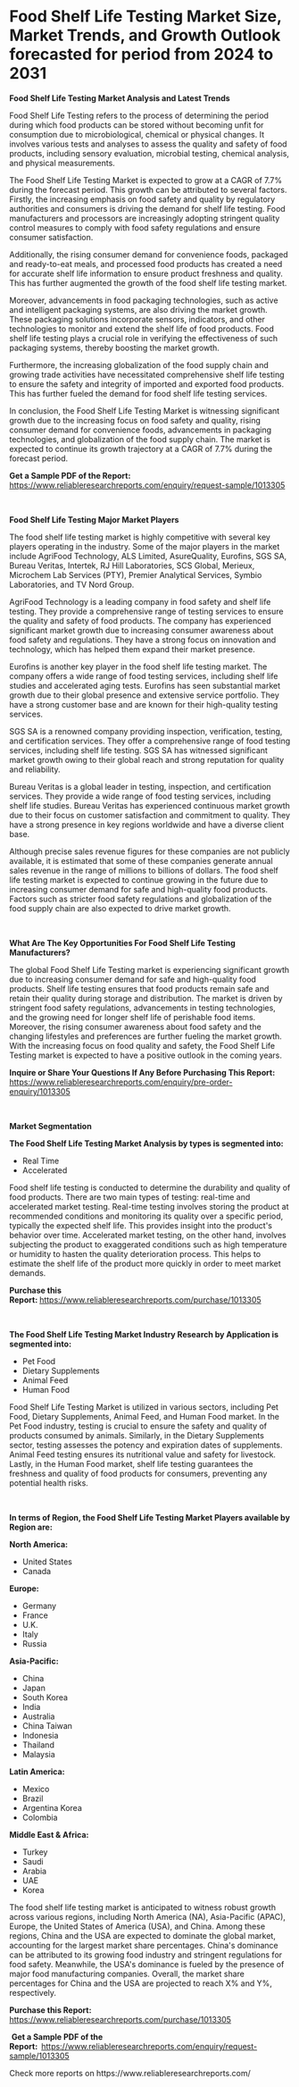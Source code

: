 <p><h1>Food Shelf Life Testing Market Size, Market Trends, and Growth Outlook forecasted for period from 2024 to 2031</h1></p><p><strong>Food Shelf Life Testing Market Analysis and Latest Trends</strong></p>
<p><p>Food Shelf Life Testing refers to the process of determining the period during which food products can be stored without becoming unfit for consumption due to microbiological, chemical or physical changes. It involves various tests and analyses to assess the quality and safety of food products, including sensory evaluation, microbial testing, chemical analysis, and physical measurements.</p><p>The Food Shelf Life Testing Market is expected to grow at a CAGR of 7.7% during the forecast period. This growth can be attributed to several factors. Firstly, the increasing emphasis on food safety and quality by regulatory authorities and consumers is driving the demand for shelf life testing. Food manufacturers and processors are increasingly adopting stringent quality control measures to comply with food safety regulations and ensure consumer satisfaction. </p><p>Additionally, the rising consumer demand for convenience foods, packaged and ready-to-eat meals, and processed food products has created a need for accurate shelf life information to ensure product freshness and quality. This has further augmented the growth of the food shelf life testing market.</p><p>Moreover, advancements in food packaging technologies, such as active and intelligent packaging systems, are also driving the market growth. These packaging solutions incorporate sensors, indicators, and other technologies to monitor and extend the shelf life of food products. Food shelf life testing plays a crucial role in verifying the effectiveness of such packaging systems, thereby boosting the market growth.</p><p>Furthermore, the increasing globalization of the food supply chain and growing trade activities have necessitated comprehensive shelf life testing to ensure the safety and integrity of imported and exported food products. This has further fueled the demand for food shelf life testing services.</p><p>In conclusion, the Food Shelf Life Testing Market is witnessing significant growth due to the increasing focus on food safety and quality, rising consumer demand for convenience foods, advancements in packaging technologies, and globalization of the food supply chain. The market is expected to continue its growth trajectory at a CAGR of 7.7% during the forecast period.</p></p>
<p><strong>Get a Sample PDF of the Report:&nbsp;</strong> <a href="https://www.reliableresearchreports.com/enquiry/request-sample/1013305">https://www.reliableresearchreports.com/enquiry/request-sample/1013305</a></p>
<p>&nbsp;</p>
<p><strong>Food Shelf Life Testing Major Market Players</strong></p>
<p><p>The food shelf life testing market is highly competitive with several key players operating in the industry. Some of the major players in the market include AgriFood Technology, ALS Limited, AsureQuality, Eurofins, SGS SA, Bureau Veritas, Intertek, RJ Hill Laboratories, SCS Global, Merieux, Microchem Lab Services (PTY), Premier Analytical Services, Symbio Laboratories, and TV Nord Group.</p><p>AgriFood Technology is a leading company in food safety and shelf life testing. They provide a comprehensive range of testing services to ensure the quality and safety of food products. The company has experienced significant market growth due to increasing consumer awareness about food safety and regulations. They have a strong focus on innovation and technology, which has helped them expand their market presence.</p><p>Eurofins is another key player in the food shelf life testing market. The company offers a wide range of food testing services, including shelf life studies and accelerated aging tests. Eurofins has seen substantial market growth due to their global presence and extensive service portfolio. They have a strong customer base and are known for their high-quality testing services.</p><p>SGS SA is a renowned company providing inspection, verification, testing, and certification services. They offer a comprehensive range of food testing services, including shelf life testing. SGS SA has witnessed significant market growth owing to their global reach and strong reputation for quality and reliability.</p><p>Bureau Veritas is a global leader in testing, inspection, and certification services. They provide a wide range of food testing services, including shelf life studies. Bureau Veritas has experienced continuous market growth due to their focus on customer satisfaction and commitment to quality. They have a strong presence in key regions worldwide and have a diverse client base.</p><p>Although precise sales revenue figures for these companies are not publicly available, it is estimated that some of these companies generate annual sales revenue in the range of millions to billions of dollars. The food shelf life testing market is expected to continue growing in the future due to increasing consumer demand for safe and high-quality food products. Factors such as stricter food safety regulations and globalization of the food supply chain are also expected to drive market growth.</p></p>
<p>&nbsp;</p>
<p><strong>What Are The Key Opportunities For Food Shelf Life Testing Manufacturers?</strong></p>
<p><p>The global Food Shelf Life Testing market is experiencing significant growth due to increasing consumer demand for safe and high-quality food products. Shelf life testing ensures that food products remain safe and retain their quality during storage and distribution. The market is driven by stringent food safety regulations, advancements in testing technologies, and the growing need for longer shelf life of perishable food items. Moreover, the rising consumer awareness about food safety and the changing lifestyles and preferences are further fueling the market growth. With the increasing focus on food quality and safety, the Food Shelf Life Testing market is expected to have a positive outlook in the coming years.</p></p>
<p><strong>Inquire or Share Your Questions If Any Before Purchasing This Report:</strong> <a href="https://www.reliableresearchreports.com/enquiry/pre-order-enquiry/1013305">https://www.reliableresearchreports.com/enquiry/pre-order-enquiry/1013305</a></p>
<p>&nbsp;</p>
<p><strong>Market Segmentation</strong></p>
<p><strong>The Food Shelf Life Testing Market Analysis by types is segmented into:</strong></p>
<p><ul><li>Real Time</li><li>Accelerated</li></ul></p>
<p><p>Food shelf life testing is conducted to determine the durability and quality of food products. There are two main types of testing: real-time and accelerated market testing. Real-time testing involves storing the product at recommended conditions and monitoring its quality over a specific period, typically the expected shelf life. This provides insight into the product's behavior over time. Accelerated market testing, on the other hand, involves subjecting the product to exaggerated conditions such as high temperature or humidity to hasten the quality deterioration process. This helps to estimate the shelf life of the product more quickly in order to meet market demands.</p></p>
<p><strong>Purchase this Report:&nbsp;</strong><a href="https://www.reliableresearchreports.com/purchase/1013305">https://www.reliableresearchreports.com/purchase/1013305</a></p>
<p>&nbsp;</p>
<p><strong>The Food Shelf Life Testing Market Industry Research by Application is segmented into:</strong></p>
<p><ul><li>Pet Food</li><li>Dietary Supplements</li><li>Animal Feed</li><li>Human Food</li></ul></p>
<p><p>Food Shelf Life Testing Market is utilized in various sectors, including Pet Food, Dietary Supplements, Animal Feed, and Human Food market. In the Pet Food industry, testing is crucial to ensure the safety and quality of products consumed by animals. Similarly, in the Dietary Supplements sector, testing assesses the potency and expiration dates of supplements. Animal Feed testing ensures its nutritional value and safety for livestock. Lastly, in the Human Food market, shelf life testing guarantees the freshness and quality of food products for consumers, preventing any potential health risks.</p></p>
<p>&nbsp;</p>
<p><strong>In terms of Region, the Food Shelf Life Testing Market Players available by Region are:</strong></p>
<p>
    <p> <strong> North America: </strong>
        <ul>
            <li>United States</li>
            <li>Canada</li>
        </ul>
        </p> 
    <p> <strong> Europe: </strong>
        <ul>
            <li>Germany</li>
            <li>France</li>
            <li>U.K.</li>
            <li>Italy</li>
            <li>Russia</li>
        </ul>
        </p> 
    <p> <strong> Asia-Pacific: </strong>
        <ul>
            <li>China</li>
            <li>Japan</li>
            <li>South Korea</li>
            <li>India</li>
            <li>Australia</li>
            <li>China Taiwan</li>
            <li>Indonesia</li>
            <li>Thailand</li>
            <li>Malaysia</li>
        </ul>
        </p> 
    <p> <strong> Latin America: </strong>
        <ul>
            <li>Mexico</li>
            <li>Brazil</li>
            <li>Argentina Korea</li>
            <li>Colombia</li>
        </ul>
        </p> 
    <p> <strong> Middle East & Africa: </strong>
        <ul>
            <li>Turkey</li>
            <li>Saudi</li>
            <li>Arabia</li>
            <li>UAE</li>
            <li>Korea</li>
        </ul>
    </p>
    </p>
<p><p>The food shelf life testing market is anticipated to witness robust growth across various regions, including North America (NA), Asia-Pacific (APAC), Europe, the United States of America (USA), and China. Among these regions, China and the USA are expected to dominate the global market, accounting for the largest market share percentages. China's dominance can be attributed to its growing food industry and stringent regulations for food safety. Meanwhile, the USA's dominance is fueled by the presence of major food manufacturing companies. Overall, the market share percentages for China and the USA are projected to reach X% and Y%, respectively.</p></p>
<p><strong>Purchase this Report: </strong><a href="https://www.reliableresearchreports.com/purchase/1013305">https://www.reliableresearchreports.com/purchase/1013305</a></p>
<p>&nbsp;<strong>Get a Sample PDF of the Report:&nbsp;&nbsp;</strong><a href="https://www.reliableresearchreports.com/enquiry/request-sample/1013305">https://www.reliableresearchreports.com/enquiry/request-sample/1013305</a></p>
<p><strong></strong></p>
<p>Check more reports on https://www.reliableresearchreports.com/</p>